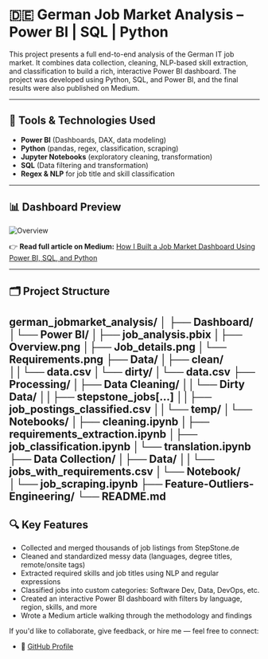 # 🇩🇪 German Job Market Analysis – Power BI | SQL | Python

This project presents a full end-to-end analysis of the German IT job market. It combines data collection, 
cleaning, NLP-based skill extraction, and classification to build a rich, interactive Power BI dashboard. 
The project was developed using Python, SQL, and Power BI, and the final results were also published on Medium.

---

## 🔧 Tools & Technologies Used

- **Power BI** (Dashboards, DAX, data modeling)
- **Python** (pandas, regex, classification, scraping)
- **Jupyter Notebooks** (exploratory cleaning, transformation)
- **SQL** (Data filtering and transformation)
- **Regex & NLP** for job title and skill classification

---

## 📊 Dashboard Preview

![Overview](Dashboard/Power%20BI/Overview.png)


👉 **Read full article on Medium:** [How I Built a Job Market Dashboard Using Power BI, SQL, and Python](https://your-medium-link)

---

## 🗂️ Project Structure
german_jobmarket_analysis/
│
├── Dashboard/
│└── Power BI/
│├── job_analysis.pbix
│├── Overview.png
│├── Job_details.png
│└── Requirements.png
├── Data/
│├── clean/
││└── data.csv
│└── dirty/
│└── data.csv
├── Processing/
│├── Data Cleaning/
││└── Dirty Data/
││├── stepstone_jobs[...]
││├── job_postings_classified.csv
││└── temp/
│└── Notebooks/
│├── cleaning.ipynb
│├── requirements_extraction.ipynb
│├── job_classification.ipynb
│└── translation.ipynb
├── Data Collection/
│├── Data/
││└── jobs_with_requirements.csv
│└── Notebook/
│└── job_scraping.ipynb
├── Feature-Outliers-Engineering/
└── README.md
---

## 🔍 Key Features

- Collected and merged thousands of job listings from StepStone.de
- Cleaned and standardized messy data (languages, degree titles, remote/onsite tags)
- Extracted required skills and job titles using NLP and regular expressions
- Classified jobs into custom categories: Software Dev, Data, DevOps, etc.
- Created an interactive Power BI dashboard with filters by language, region, skills, and more
- Wrote a Medium article walking through the methodology and findings

If you'd like to collaborate, give feedback, or hire me — feel free to connect:

- 🐙 [GitHub Profile](https://github.com/Mahdi-Boudraa)


